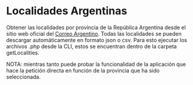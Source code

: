 Localidades Argentinas
===
Obtener las localidades por provincia de la República Argentina desde el sitio web oficial del [Correo Argentino](https://www.correoargentino.com.ar). Todas las localidades se pueden descargar automáticamente en formato json o csv.
Para esto ejecutar los archivos .php desde la CLI, estos se encuentran dentro de la carpeta getLocalities.

NOTA: mientras tanto puede probar la funcionalidad de la aplicación que hace la petición directa en función de la provincia que ha sido seleccionada.
